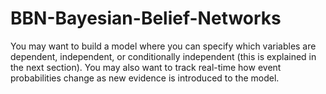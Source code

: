 # BBN-Bayesian-Belief-Networks
You may want to build a model where you can specify which variables are dependent, independent, or conditionally independent (this is explained in the next section). You may also want to track real-time how event probabilities change as new evidence is introduced to the model.
